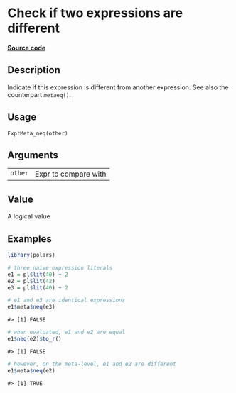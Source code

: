 

# Check if two expressions are different

[**Source code**](https://github.com/pola-rs/r-polars/tree/741f9cd2614b3302a4d033bcae447425e1b91191/R/expr__meta.R#L48)

## Description

Indicate if this expression is different from another expression. See
also the counterpart <code>$meta$eq()</code>.

## Usage

<pre><code class='language-R'>ExprMeta_neq(other)
</code></pre>

## Arguments

<table>
<tr>
<td style="white-space: nowrap; font-family: monospace; vertical-align: top">
<code id="ExprMeta_neq_:_other">other</code>
</td>
<td>
Expr to compare with
</td>
</tr>
</table>

## Value

A logical value

## Examples

``` r
library(polars)

# three naive expression literals
e1 = pl$lit(40) + 2
e2 = pl$lit(42)
e3 = pl$lit(40) + 2

# e1 and e3 are identical expressions
e1$meta$neq(e3)
```

    #> [1] FALSE

``` r
# when evaluated, e1 and e2 are equal
e1$neq(e2)$to_r()
```

    #> [1] FALSE

``` r
# however, on the meta-level, e1 and e2 are different
e1$meta$neq(e2)
```

    #> [1] TRUE
